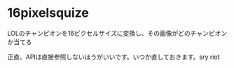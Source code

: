 # 16pixelsquize
LOLのチャンピオンを16ピクセルサイズに変換し、その画像がどのチャンピオンか当てる

正直、APIは直接参照しないほうがいいです。いつか直しておきます。sry riot

